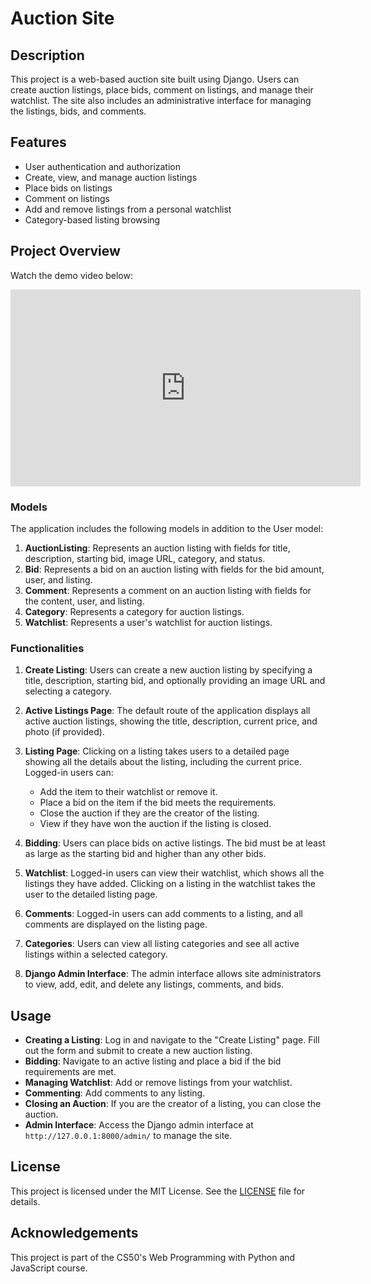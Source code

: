 # Auction Site

## Description

This project is a web-based auction site built using Django. Users can create auction listings, place bids, comment on listings, and manage their watchlist. The site also includes an administrative interface for managing the listings, bids, and comments.

## Features

- User authentication and authorization
- Create, view, and manage auction listings
- Place bids on listings
- Comment on listings
- Add and remove listings from a personal watchlist
- Category-based listing browsing

## Project Overview

Watch the demo video below:

<div align="center">
  <iframe width="560" height="315"
    src="https://www.youtube.com/watch?v=Bl4wHD_XAiU" frameborder="0" 
    allow="accelerometer; autoplay; encrypted-media; gyroscope; picture-in-picture" allowfullscreen>
  </iframe>
</div>

### Models

The application includes the following models in addition to the User model:

1. **AuctionListing**: Represents an auction listing with fields for title, description, starting bid, image URL, category, and status.
2. **Bid**: Represents a bid on an auction listing with fields for the bid amount, user, and listing.
3. **Comment**: Represents a comment on an auction listing with fields for the content, user, and listing.
4. **Category**: Represents a category for auction listings.
5. **Watchlist**: Represents a user's watchlist for auction listings.

### Functionalities

1. **Create Listing**: Users can create a new auction listing by specifying a title, description, starting bid, and optionally providing an image URL and selecting a category.

2. **Active Listings Page**: The default route of the application displays all active auction listings, showing the title, description, current price, and photo (if provided).

3. **Listing Page**: Clicking on a listing takes users to a detailed page showing all the details about the listing, including the current price. Logged-in users can:
   - Add the item to their watchlist or remove it.
   - Place a bid on the item if the bid meets the requirements.
   - Close the auction if they are the creator of the listing.
   - View if they have won the auction if the listing is closed.

4. **Bidding**: Users can place bids on active listings. The bid must be at least as large as the starting bid and higher than any other bids.

5. **Watchlist**: Logged-in users can view their watchlist, which shows all the listings they have added. Clicking on a listing in the watchlist takes the user to the detailed listing page.

6. **Comments**: Logged-in users can add comments to a listing, and all comments are displayed on the listing page.

7. **Categories**: Users can view all listing categories and see all active listings within a selected category.

8. **Django Admin Interface**: The admin interface allows site administrators to view, add, edit, and delete any listings, comments, and bids.


## Usage

- **Creating a Listing**: Log in and navigate to the "Create Listing" page. Fill out the form and submit to create a new auction listing.
- **Bidding**: Navigate to an active listing and place a bid if the bid requirements are met.
- **Managing Watchlist**: Add or remove listings from your watchlist.
- **Commenting**: Add comments to any listing.
- **Closing an Auction**: If you are the creator of a listing, you can close the auction.
- **Admin Interface**: Access the Django admin interface at `http://127.0.0.1:8000/admin/` to manage the site.

## License

This project is licensed under the MIT License. See the [LICENSE](LICENSE) file for details.

## Acknowledgements

This project is part of the CS50's Web Programming with Python and JavaScript course.
